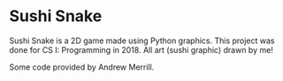# Sushi Snake
Sushi Snake is a 2D game made using Python graphics. This project was done for CS I: Programming in 2018. All art (sushi graphic) drawn by me!

Some code provided by Andrew Merrill.
